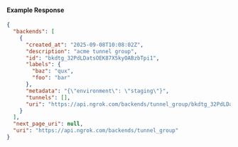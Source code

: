 <!-- Code generated for API Clients. DO NOT EDIT. -->

#### Example Response

```json
{
  "backends": [
    {
      "created_at": "2025-09-08T10:08:02Z",
      "description": "acme tunnel group",
      "id": "bkdtg_32PdLDatsOEK87X5kyOABzbTpi1",
      "labels": {
        "baz": "qux",
        "foo": "bar"
      },
      "metadata": "{\"environment\": \"staging\"}",
      "tunnels": [],
      "uri": "https://api.ngrok.com/backends/tunnel_group/bkdtg_32PdLDatsOEK87X5kyOABzbTpi1"
    }
  ],
  "next_page_uri": null,
  "uri": "https://api.ngrok.com/backends/tunnel_group"
}
```
